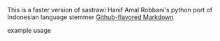 This is a faster version of sastrawi Hanif Amal Robbani's python port of Indonesian language stemmer
[Github-flavored Markdown]([])


example usage